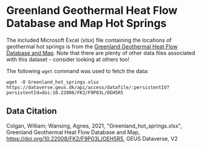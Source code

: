 # Greenland Geothermal Heat Flow Database and Map Hot Springs

The included Microsoft Excel (xlsx) file containing the locations of geothermal hot springs is from the [Greenland Geothermal Heat Flow Database and Map](https://dataverse.geus.dk/dataset.xhtml?persistentId=doi:10.22008/FK2/F9P03L&version=2.1). Note that there are plenty of other data files associated with this dataset - consider looking at others too!

The following `wget` command was used to fetch the data:

```
wget -O Greenland_hot_springs.xlsx  https://dataverse.geus.dk/api/access/datafile/:persistentId?persistentId=doi:10.22008/FK2/F9P03L/OEH5R5 
```

## Data Citation

Colgan, William; Wansing, Agnes, 2021, "Greenland_hot_springs.xlsx", Greenland
Geothermal Heat Flow Database and Map,
https://doi.org/10.22008/FK2/F9P03L/OEH5R5, GEUS Dataverse, V2

